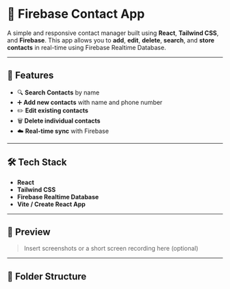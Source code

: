 # 📇 Firebase Contact App

A simple and responsive contact manager built using **React**, **Tailwind CSS**, and **Firebase**. This app allows you to **add**, **edit**, **delete**, **search**, and **store contacts** in real-time using Firebase Realtime Database.

---

## 🚀 Features

- 🔍 **Search Contacts** by name
- ➕ **Add new contacts** with name and phone number
- ✏️ **Edit existing contacts**
- 🗑️ **Delete individual contacts**
- ☁️ **Real-time sync** with Firebase

---

## 🛠️ Tech Stack

- **React**
- **Tailwind CSS**
- **Firebase Realtime Database**
- **Vite / Create React App**

---

## 📸 Preview

> Insert screenshots or a short screen recording here (optional)

---

## 🧩 Folder Structure

